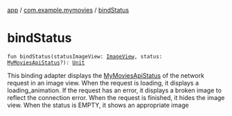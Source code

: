 [app](../index.md) / [com.example.mymovies](index.md) / [bindStatus](./bind-status.md)

# bindStatus

`fun bindStatus(statusImageView: `[`ImageView`](https://developer.android.com/reference/android/widget/ImageView.html)`, status: `[`MyMoviesApiStatus`](../com.example.mymovies.screens.search/-my-movies-api-status/index.md)`?): `[`Unit`](https://kotlinlang.org/api/latest/jvm/stdlib/kotlin/-unit/index.html)

This binding adapter displays the [MyMoviesApiStatus](../com.example.mymovies.screens.search/-my-movies-api-status/index.md) of the network request in an image view.  When
the request is loading, it displays a loading_animation.  If the request has an error, it
displays a broken image to reflect the connection error.  When the request is finished, it
hides the image view. When the status is EMPTY, it shows an appropriate image

